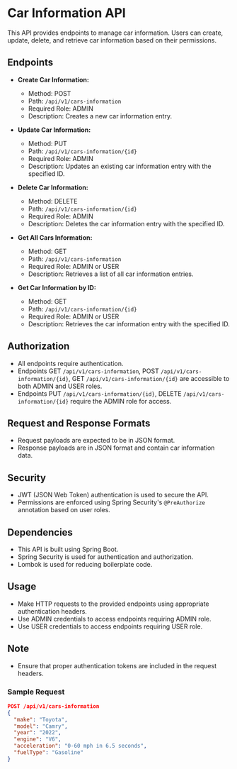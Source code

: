 # Car Information API

This API provides endpoints to manage car information. Users can create, update, delete, and retrieve car information based on their permissions.

## Endpoints

- **Create Car Information:**
  - Method: POST
  - Path: `/api/v1/cars-information`
  - Required Role: ADMIN
  - Description: Creates a new car information entry.

- **Update Car Information:**
  - Method: PUT
  - Path: `/api/v1/cars-information/{id}`
  - Required Role: ADMIN
  - Description: Updates an existing car information entry with the specified ID.

- **Delete Car Information:**
  - Method: DELETE
  - Path: `/api/v1/cars-information/{id}`
  - Required Role: ADMIN
  - Description: Deletes the car information entry with the specified ID.

- **Get All Cars Information:**
  - Method: GET
  - Path: `/api/v1/cars-information`
  - Required Role: ADMIN or USER
  - Description: Retrieves a list of all car information entries.

- **Get Car Information by ID:**
  - Method: GET
  - Path: `/api/v1/cars-information/{id}`
  - Required Role: ADMIN or USER
  - Description: Retrieves the car information entry with the specified ID.

## Authorization

- All endpoints require authentication.
- Endpoints GET `/api/v1/cars-information`, POST `/api/v1/cars-information/{id}`, GET `/api/v1/cars-information/{id}` are accessible to both ADMIN and USER roles.
- Endpoints PUT `/api/v1/cars-information/{id}`,  DELETE `/api/v1/cars-information/{id}` require the ADMIN role for access.

## Request and Response Formats

- Request payloads are expected to be in JSON format.
- Response payloads are in JSON format and contain car information data.

## Security

- JWT (JSON Web Token) authentication is used to secure the API.
- Permissions are enforced using Spring Security's `@PreAuthorize` annotation based on user roles.

## Dependencies

- This API is built using Spring Boot.
- Spring Security is used for authentication and authorization.
- Lombok is used for reducing boilerplate code.

## Usage

- Make HTTP requests to the provided endpoints using appropriate authentication headers.
- Use ADMIN credentials to access endpoints requiring ADMIN role.
- Use USER credentials to access endpoints requiring USER role.

## Note

- Ensure that proper authentication tokens are included in the request headers.

### Sample Request

```json
POST /api/v1/cars-information
{
  "make": "Toyota",
  "model": "Camry",
  "year": "2022",
  "engine": "V6",
  "acceleration": "0-60 mph in 6.5 seconds",
  "fuelType": "Gasoline"
}
